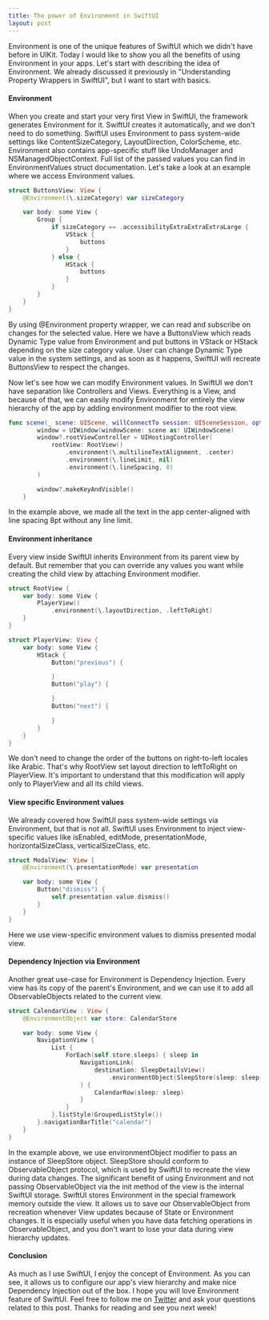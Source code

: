 ```yaml
---
title: The power of Environment in SwiftUI
layout: post
---
```


Environment is one of the unique features of SwiftUI which we didn't have before in UIKit. Today I would like to show you all the benefits of using Environment in your apps.  Let's start with describing the idea of Environment. We already discussed it previously in "Understanding Property Wrappers in SwiftUI", but I want to start with basics.

#### Environment
When you create and start your very first View in SwiftUI, the framework generates Environment for it. SwiftUI creates it automatically, and we don't need to do something. SwiftUI uses Environment to pass system-wide settings like ContentSizeCategory, LayoutDirection, ColorScheme, etc. Environment also contains app-specific stuff like UndoManager and NSManagedObjectContext. Full list of the passed values you can find in EnvironmentValues struct documentation. Let's take a look at an example where we access Environment values.

```swift
struct ButtonsView: View {
    @Environment(\.sizeCategory) var sizeCategory

    var body: some View {
        Group {
            if sizeCategory == .accessibilityExtraExtraExtraLarge {
                VStack {
                    buttons
                }
            } else {
                HStack {
                    buttons
                }
            }
        }
    }
}
```

By using @Environment property wrapper, we can read and subscribe on changes for the selected value. Here we have a ButtonsView which reads Dynamic Type value from Environment and put buttons in VStack or HStack depending on the size category value. User can change Dynamic Type value in the system settings, and as soon as it happens, SwiftUI will recreate ButtonsView to respect the changes.

Now let's see how we can modify Environment values. In SwiftUI we don't have separation like Controllers and Views. Everything is a View, and because of that, we can easily modify Environment for entirely the view hierarchy of the app by adding environment modifier to the root view.

```swift
func scene(_ scene: UIScene, willConnectTo session: UISceneSession, options connectionOptions: UIScene.ConnectionOptions) {
        window = UIWindow(windowScene: scene as! UIWindowScene)
        window?.rootViewController = UIHostingController(
            rootView: RootView()
                .environment(\.multilineTextAlignment, .center)
                .environment(\.lineLimit, nil)
                .environment(\.lineSpacing, 8)
        )

        window?.makeKeyAndVisible()
    }
```

In the example above, we made all the text in the app center-aligned with line spacing 8pt without any line limit.

#### Environment inheritance
Every view inside SwiftUI inherits Environment from its parent view by default. But remember that you can override any values you want while creating the child view by attaching Environment modifier.

```swift
struct RootView {
    var body: some View {
        PlayerView()
            .environment(\.layoutDirection, .leftToRight)
    }
}

struct PlayerView: View {
    var body: some View {
        HStack {
            Button("previous") {

            }
            Button("play") {

            }
            Button("next") {

            }
        }
    }
}
```

We don't need to change the order of the buttons on right-to-left locales like Arabic. That's why RootView set layout direction to leftToRight on PlayerView. It's important to understand that this modification will apply only to PlayerView and all its child views.

#### View specific Environment values
We already covered how SwiftUI pass system-wide settings via Environment, but that is not all. SwiftUI uses Environment to inject view-specific values like isEnabled, editMode, presentationMode, horizontalSizeClass, verticalSizeClass, etc.

```swift
struct ModalView: View {
    @Environment(\.presentationMode) var presentation

    var body: some View {
        Button("dismiss") {
            self.presentation.value.dismiss()
        }
    }
}
```

Here we use view-specific environment values to dismiss presented modal view.

#### Dependency Injection via Environment
Another great use-case for Environment is Dependency Injection. Every view has its copy of the parent's Environment, and we can use it to add all ObservableObjects related to the current view.

```swift
struct CalendarView : View {
    @EnvironmentObject var store: CalendarStore

    var body: some View {
        NavigationView {
            List {
                ForEach(self.store.sleeps) { sleep in
                    NavigationLink(
                        destination: SleepDetailsView()
                            .environmentObject(SleepStore(sleep: sleep))
                    ) {
                        CalendarRow(sleep: sleep)
                    }
                }
            }.listStyle(GroupedListStyle())
        }.navigationBarTitle("calendar")
    }
}
```

In the example above, we use environmentObject modifier to pass an instance of SleepStore object. SleepStore should conform to ObservableObject protocol, which is used by SwiftUI to recreate the view during data changes. The significant benefit of using Environment and not passing ObservableObject via the init method of the view is the internal SwiftUI storage. SwiftUI stores Environment in the special framework memory outside the view. It allows us to save our ObservableObject from recreation whenever View updates because of State or Environment changes. It is especially useful when you have data fetching operations in ObservableObject, and you don't want to lose your data during view hierarchy updates.

#### Conclusion
As much as I use SwiftUI, I enjoy the concept of Environment. As you can see, it allows us to configure our app's view hierarchy and make nice Dependency Injection out of the box. I hope you will love Environment feature of SwiftUI. Feel free to follow me on [Twitter](https://twitter.com/mecid) and ask your questions related to this post. Thanks for reading and see you next week! 